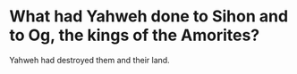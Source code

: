 # What had Yahweh done to Sihon and to Og, the kings of the Amorites?

Yahweh had destroyed them and their land.
